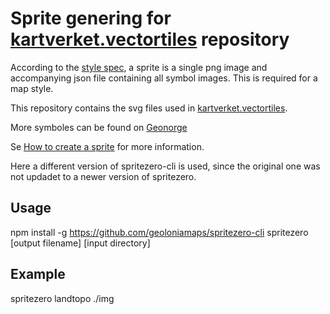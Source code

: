 # Sprite genering for [kartverket.vectortiles](https://github.com/kartverket/kartverket.vectortiles) repository

According to the [style spec](https://docs.mapbox.com/mapbox-gl-js/style-spec/sprite/), a sprite is a single png image and accompanying json file containing all symbol images. This is required for a map style.

This repository contains the svg files used in [kartverket.vectortiles](https://github.com/kartverket/kartverket.vectortiles).

More symboles can be found on [Geonorge](https://register.geonorge.no/register/symbol)

Se [How to create a sprite](https://support.maptiler.com/i643-own-map-icons-sprites) for more information.

Here a different version of spritezero-cli is used, since the original one was not updadet to a newer version of spritezero.

## Usage

npm install -g https://github.com/geoloniamaps/spritezero-cli
spritezero [output filename] [input directory]

## Example
spritezero landtopo ./img

